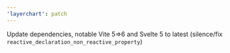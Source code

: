 ```yaml
---
'layerchart': patch
---
```


Update dependencies, notable Vite 5=>6 and Svelte 5 to latest (silence/fix `reactive_declaration_non_reactive_property`)
